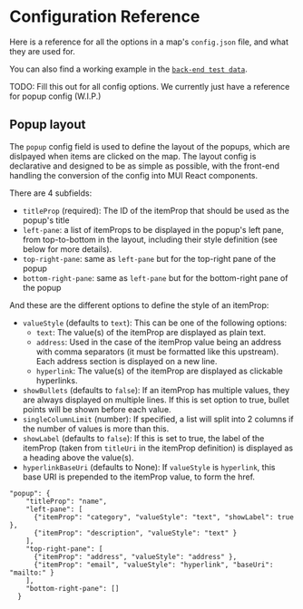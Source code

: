 # Configuration Reference

Here is a reference for all the options in a map's `config.json` file, and what they are used for.

You can also find a working example in the [`back-end test data`](https://github.com/DigitalCommons/mykomap-monolith/tree/main/apps/back-end/test/data/).

TODO: Fill this out for all config options. We currently just have a reference for popup config (W.I.P.)

## Popup layout

The `popup` config field is used to define the layout of the popups, which are dislpayed when items
are clicked on the map. The layout config is declarative and designed to be as simple as possible,
with the front-end handling the conversion of the config into MUI React components.

There are 4 subfields:

- `titleProp` (required): The ID of the itemProp that should be used as the popup's title
- `left-pane`: a list of itemProps to be displayed in the popup's left pane, from top-to-bottom in the layout, including their style definition (see below for more details).
- `top-right-pane`: same as `left-pane` but for the top-right pane of the popup
- `bottom-right-pane`: same as `left-pane` but for the bottom-right pane of the popup

And these are the different options to define the style of an itemProp:

- `valueStyle` (defaults to `text`): This can be one of the following options:
  - `text`: The value(s) of the itemProp are displayed as plain text.
  - `address`: Used in the case of the itemProp value being an address with comma separators (it must be formatted like this upstream). Each address section is displayed on a new line.
  - `hyperlink`: The value(s) of the itemProp are displayed as clickable hyperlinks.
- `showBullets` (defaults to `false`): If an itemProp has multiple values, they are always displayed on multiple lines. If this is set option to true, bullet points will be shown before each value.
- `singleColumnLimit` (number): If specified, a list will split into 2 columns if the number of values is more than this.
- `showLabel` (defaults to `false`): If this is set to true, the label of the itemProp (taken from `titleUri` in the itemProp definition) is displayed as a heading above the value(s).
- `hyperlinkBaseUri` (defaults to None): If `valueStyle` is `hyperlink`, this base URI is prepended to the itemProp value, to form the href.

```
"popup": {
    "titleProp": "name",
    "left-pane": [
      {"itemProp": "category", "valueStyle": "text", "showLabel": true },
      {"itemProp": "description", "valueStyle": "text" }
    ],
    "top-right-pane": [
      {"itemProp": "address", "valueStyle": "address" },
      {"itemProp": "email", "valueStyle": "hyperlink", "baseUri": "mailto:" }
    ],
    "bottom-right-pane": []
  }
```
